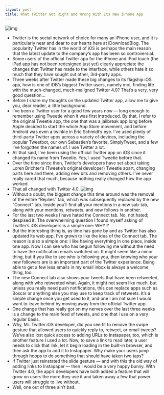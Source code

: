 ```yaml
---
layout: post
title: What Twitter Got Right and Wrong With Its New iPhone App
---
```

![img](http://media.idownloadblog.com/wp-content/uploads/2011/12/twitter_icon.png)
* Twitter is the social network of choice for many an iPhone user, and it is particularly near and dear to our hearts here at iDownloadBlog. The popularity Twitter has in the world of iOS is perhaps the main reason that the latest update to the company’s app has been so controversial.
* Some users of the official Twitter app for the iPhone and iPod touch (the iPad app has not been redesigned just yet) clearly appreciate the changes that Twitter has made to the interface, while others hate it so much that they have sought out other, 3rd-party apps.
* Three weeks after Twitter made these big changes to its flagship iOS app, how is one of iDB’s biggest Twitter users, namely moi, finding life with the much-changed, much-maligned Twitter 4.0? That’s a very, very good question…
* Before I share my thoughts on the updated Twitter app, allow me to give you, dear reader, a little background.
* I’ve been a Twitter user for a good few years now — long enough to remember using Tweetie when it was first introduced. By that, I refer to the original Tweetie app, the one that was a jailbreak app long before Apple decided to start the whole App Store movement, and before Android was even a twinkle in Eric Schmidt’s eye. I’ve used plenty of third-party Twitter apps across a variety of devices, including the popular Tweetbot, our own Sebastien’s favorite, SimplyTweet, and a few I’ve forgotten the names of. I use Twitter a lot.
* All that said, I’ve been using the official Twitter app on iOS since it changed its name from Tweetie. Yes, I used Tweetie before that.
* Over the time since then, Twitter’s developers have set about taking Loren Brichter’s (Tweetie’s original developer) Tweetie apart, changing parts here and there, adding new bits and removing others. I’ve never really cared that much, because nothing really changed how the app worked.
* That all changed with Twitter 4.0.
![img](http://media.idownloadblog.com/wp-content/uploads/2011/12/New-Twitter-iOS-5.jpg)
* Without a doubt, the biggest change this time around was the removal of the entire “Replies” tab, which was subsequently replaced by the new “Connect” tab. Inside you’ll find all your mentions in a new sub-tab, along with your mentions, retweets, and new follows in another.
* For the last two weeks I have hated the Connect tab. No, not hated; despised it. The overwhelming question I found myself asking of Twitter’s iOS developers is a simple one: WHY!?
* But the interesting thing is, as time has gone by and as Twitter has also updated its web app, I’ve grown to like the idea of the Connect tab. The reason is also a simple one: I like having everything in one place, inside one app. Now I can see who has begun following me without the need to have the notification emails switched on. It might seem like a minor thing, but if you like to see who is following you, then knowing who your new followers are is an important part of the Twitter experience. Being able to get a few less emails in my email inbox is always a welcome thing, too.
* The new Connect tab also shows your tweets that have been retweeted, along with who retweeted what. Again, it might not seem like much, but unless you really need push notifications, this can replace apps such as Boxcar or anything else you may use to keep track of retweets. It’s a simple change once you get used to it, and one I am not sure I would want to leave behind by moving away from the official Twitter app.
* One change that has really got on my nerves over the last three weeks is a change to the main feed of tweets, and one that I use on a very regular basis.
* Why, Mr. Twitter iOS developer, did you see fit to remove the swipe gesture that allowed users to quickly reply to, retweet, or email tweets? We’ve also lost quick access to adding URLs to Instapaper, too, which is another feature I used a lot. Now, to save a link to read later, a user needs to click that link, let it begin loading in the built-in browser, and then ask the app to add it to Instapaper. Why make your users jump through hoops to do something that should have taken two taps?
* If Twitter just reinstated the slide gesture — and with this the old way of adding links to Instapaper — then I would be a very happy bunny. With Twitter 4.0, the app’s developers have both added a feature that will grow on users the more they use it and taken away a few that power users will struggle to live without.
* Well, one out of three ain’t bad.

